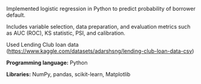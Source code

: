 Implemented logistic regression in Python to predict probability of borrower default.

Includes variable selection, data preparation, and evaluation metrics such as AUC (ROC), KS statistic, PSI, and calibration.

Used Lending Club loan data (https://www.kaggle.com/datasets/adarshsng/lending-club-loan-data-csv)

**Programming language:** Python

**Libraries:** NumPy, pandas, scikit-learn, Matplotlib

